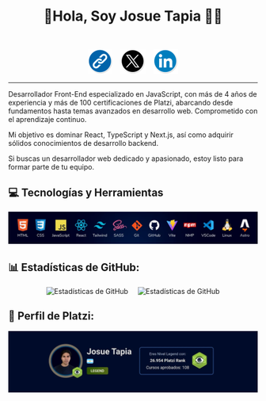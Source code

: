 <h1 align= 'center'>🙋Hola, Soy Josue Tapia 🧑‍💻</h1> 
</br>
<p align='center'>
<a
title="Visitar mi Web"
target="_blank"
href="https://josu.dev"
rel="noopener noreferrer">
<img  width="50" height="auto" src="./assets/link.png"></a>
&nbsp;&nbsp;
<a
title="Visitar mi perfil de X"
target="_blank"
href="https://twitter.com/JosttMe"
rel="noopener noreferrer">
<img  width="50" height="auto" src="./assets/x.png"></a> 
&nbsp;&nbsp;
<a
title="Visitar mi perfil de LinkedIn"
target="_blank"
href="https://www.linkedin.com/in/josttme"
rel="noopener noreferrer">
<img  width="50" height="auto" src="./assets/linkedin.png"></a>
</p>

<hr>

Desarrollador Front-End especializado en JavaScript, con más de 4 años de experiencia y más de 100 certificaciones de Platzi, abarcando desde fundamentos hasta temas avanzados en desarrollo web.
Comprometido con el aprendizaje continuo.

Mi objetivo es dominar React, TypeScript y Next.js, así como adquirir sólidos conocimientos de desarrollo backend.

Si buscas un desarrollador web dedicado y apasionado, estoy listo para formar parte de tu equipo.

## 💻 Tecnologías y Herramientas

![Skills](./assets/skills.webp)

## 📊 Estadísticas de GitHub:
<p align="center">
<img align="center" height="160" he src="https://github-readme-streak-stats.herokuapp.com/?user=josttme&theme=algolia&hide_border=false" alt="Estadísticas de GitHub" />&nbsp;&nbsp;&nbsp;&nbsp;
<img align="center" height="160" src="https://github-readme-stats.vercel.app/api/top-langs/?username=josttme&theme=algolia&hide_border=false&include_all_commits=false&count_private=false&layout=compact" alt="Estadísticas de GitHub" />
</p>

## 💚 Perfil de Platzi:
<p align="center">
<a
title="Visitar mi perfil de Platzi"
target="_blank"
href="https://platzi.com/p/JosueTapia"
rel="noopener noreferrer">
<img src="./assets/perfil-platzi.webp"></a> 
</p>
